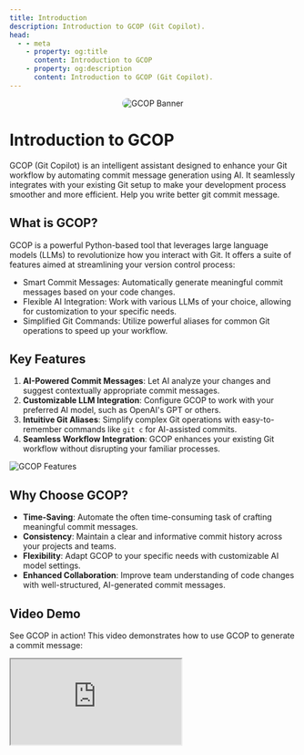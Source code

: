 ```yaml
---
title: Introduction
description: Introduction to GCOP (Git Copilot).
head:
  - - meta
    - property: og:title
      content: Introduction to GCOP
    - property: og:description
      content: Introduction to GCOP (Git Copilot).
---
```


<p align="center">
   <img src="/banner.png" alt="GCOP Banner" style="border-radius: 15px;">
</p>

# Introduction to GCOP

GCOP (Git Copilot) is an intelligent assistant designed to enhance your Git workflow by automating commit message generation using AI. It seamlessly integrates with your existing Git setup to make your development process smoother and more efficient. Help you write better git commit message.

## What is GCOP?

GCOP is a powerful Python-based tool that leverages large language models (LLMs) to revolutionize how you interact with Git. It offers a suite of features aimed at streamlining your version control process:

- Smart Commit Messages: Automatically generate meaningful commit messages based on your code changes.
- Flexible AI Integration: Work with various LLMs of your choice, allowing for customization to your specific needs.
- Simplified Git Commands: Utilize powerful aliases for common Git operations to speed up your workflow.

## Key Features

1. **AI-Powered Commit Messages**: Let AI analyze your changes and suggest contextually appropriate commit messages.
2. **Customizable LLM Integration**: Configure GCOP to work with your preferred AI model, such as OpenAI's GPT or others.
3. **Intuitive Git Aliases**: Simplify complex Git operations with easy-to-remember commands like `git c` for AI-assisted commits.
4. **Seamless Workflow Integration**: GCOP enhances your existing Git workflow without disrupting your familiar processes.

![GCOP Features](/images/git-ac-banner.png)

## Why Choose GCOP?

- **Time-Saving**: Automate the often time-consuming task of crafting meaningful commit messages.
- **Consistency**: Maintain a clear and informative commit history across your projects and teams.
- **Flexibility**: Adapt GCOP to your specific needs with customizable AI model settings.
- **Enhanced Collaboration**: Improve team understanding of code changes with well-structured, AI-generated commit messages.

## Video Demo

See GCOP in action! This video demonstrates how to use GCOP to generate a commit message:

<script setup>
import IFrame from '/components/iframe.vue'
</script>

<IFrame src="https://www.youtube.com/embed/j7qKI_TdhXs" />

This video demonstrates how to use GCOP to generate a commit message:

<IFrame src="https://www.youtube.com/embed/iP5qYxFaLS4" />

::: info
How is the quality of the commit message? 

You can see examples of commit messages generated by GCOP from the [gcop GitHub repo commit history](https://github.com/Undertone0809/gcop/commits/main/). All commit messages in the GCOP GitHub repo are generated by GCOP.
:::

## Getting Started

To begin using GCOP and transform your Git experience:

1. Ensure you have Python 3.8 or newer and Git installed on your system.
2. Install GCOP using pip: `pip install gcop`
3. Initialize GCOP with `gcop init` to set up aliases in your Git configuration.
4. Configure your preferred AI model using `git gconfig`.

For detailed installation and configuration instructions, refer to our [Quick Start Guide](./quick-start.md).

Embrace the power of AI in your Git workflow with GCOP and elevate your development process today!
